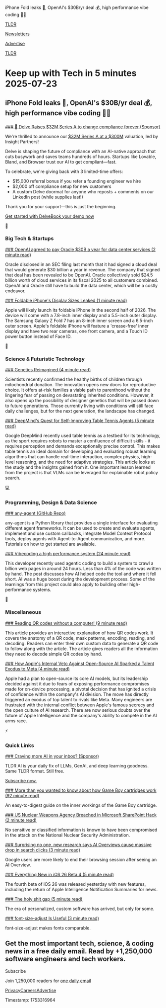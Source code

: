 iPhone Fold leaks 📱, OpenAI's $30B/yr deal 💰, high performance vibe coding 👨‍💻 

[TLDR](/)

[Newsletters](/newsletters)

[Advertise](https://advertise.tldr.tech/)

[TLDR](/)

# Keep up with Tech in 5 minutes 2025-07-23

## iPhone Fold leaks 📱, OpenAI's $30B/yr deal 💰, high performance vibe coding 👨‍💻

### 

[### 🚀 Delve Raises $32M Series A to change compliance forever (Sponsor)](https://delve.co/blog/series-a)

We're thrilled to announce our [$32M Series A at a $300M](https://delve.co/blog/series-a) valuation, led by Insight Partners!

Delve is shaping the future of compliance with an AI-native approach that cuts busywork and saves teams hundreds of hours. Startups like Lovable, Bland, and Browser trust our AI to get compliant—fast.

To celebrate, we're giving back with 3 limited-time offers:

* $15,000 referral bonus if you refer a founding engineer we hire
* $2,000 off compliance setup for new customers
* A custom Delve doormat for anyone who reposts + comments on our LinkedIn post (while supplies last!)

Thank you for your support—this is just the beginning.

[Get started with Delve](https://jobs.ashbyhq.com/delve)[Book your demo now](https://delve.co/book-demo?utm_source=tldr&utm_medium=newsletter&utm_campaign=tldr-primary-jul23-25)

📱

### Big Tech & Startups

[### OpenAI agreed to pay Oracle $30B a year for data center services (2 minute read)](https://techcrunch.com/2025/07/22/openai-agreed-to-pay-oracle-30b-a-year-for-data-center-services/?utm_source=tldrnewsletter)

Oracle disclosed in an SEC filing last month that it had signed a cloud deal that would generate $30 billion a year in revenue. The company that signed that deal has been revealed to be OpenAI. Oracle collectively sold $24.5 billion worth of cloud services in its fiscal 2025 to all customers combined. OpenAI and Oracle still have to build the data center, which will be a costly endeavor.

[### Foldable iPhone's Display Sizes Leaked (1 minute read)](https://www.macrumors.com/2025/07/22/foldable-iphone-display-sizes-rumor/?utm_source=tldrnewsletter)

Apple will likely launch its foldable iPhone in the second half of 2026. The device will come with a 7.8-inch inner display and a 5.5-inch outer display. The Samsung Galaxy Z Fold 7 has an 8-inch inner screen and a 6.5-inch outer screen. Apple's foldable iPhone will feature a 'crease-free' inner display and have two rear cameras, one front camera, and a Touch ID power button instead of Face ID.

🚀

### Science & Futuristic Technology

[### Genetics Reimagined (4 minute read)](https://www.thestatesman.com/opinion/genetics-reimagined-1503460842.html?utm_source=tldrnewsletter)

Scientists recently confirmed the healthy births of children through mitochondrial donation. The innovation opens new doors for reproductive choice. It offers at-risk families a viable path to parenthood without the lingering fear of passing on devastating inherited conditions. However, it also opens up the possibility of designer genetics that will be passed down to future generations. Those currently living with conditions will still face daily challenges, but for the next generation, the landscape has changed.

[### DeepMind's Quest for Self-Improving Table Tennis Agents (5 minute read)](https://spectrum.ieee.org/deepmind-table-tennis-robots?utm_source=tldrnewsletter)

Google DeepMind recently used table tennis as a testbed for its technology, as the sport requires robots to master a confluence of difficult skills - it requires perception and demands exceptionally precise control. This makes table tennis an ideal domain for developing and evaluating robust learning algorithms that can handle real-time interaction, complex physics, high-level reasoning, and the need for adaptive strategies. This article looks at the study and the insights gained from it. One important lesson learned from the project is that VLMs can be leveraged for explainable robot policy search.

💻

### Programming, Design & Data Science

[### any-agent (GitHub Repo)](https://github.com/mozilla-ai/any-agent?utm_source=tldrnewsletter)

any-agent is a Python library that provides a single interface for evaluating different agent frameworks. It can be used to create and evaluate agents, implement and use custom callbacks, integrate Model Context Protocol tools, deploy agents with Agent-to-Agent communication, and more. Tutorials on how to get started are available.

[### Vibecoding a high performance system (24 minute read)](https://andrewkchan.dev/posts/systems.html?utm_source=tldrnewsletter)

This developer recently used agentic coding to build a system to crawl a billion web pages in around 24 hours. Less than 4% of the code was written by hand. The post discusses how AI helped code the tool and where it fell short. AI was a huge boost during the development process. Some of the learnings from this project could also apply to building other high-performance systems.

🎁

### Miscellaneous

[### Reading QR codes without a computer! (9 minute read)](https://qr.blinry.org/?utm_source=tldrnewsletter)

This article provides an interactive explanation of how QR codes work. It covers the anatomy of a QR code, mask patterns, encoding, reading, and decoding. Readers can enter their own custom data to generate a QR code to follow along with the article. The article gives readers all the information they need to decode simple QR codes by hand.

[### How Apple's Internal Veto Against Open-Source AI Sparked a Talent Exodus to Meta (4 minute read)](https://winbuzzer.com/2025/07/22/how-apples-internal-veto-against-open-source-ai-sparked-an-ai-talent-exodus-to-meta-xcxwbn/?utm_source=tldrnewsletter)

Apple had a plan to open-source its core AI models, but its leadership decided against it due to fears of exposing performance compromises made for on-device processing, a pivotal decision that has ignited a crisis of confidence within the company's AI division. The move has directly triggered an exodus of top talent to rivals like Meta. Many engineers are frustrated with the internal conflict between Apple's famous secrecy and the open culture of AI research. There are now serious doubts over the future of Apple Intelligence and the company's ability to compete in the AI arms race.

⚡

### Quick Links

[### Craving more AI in your inbox? (Sponsor)](https://tldr.tech/ai/?utm_source=tldr&amp;utm_medium=newsletter&amp;utm_campaign=quicklinks07232025)

TLDR AI is your daily fix of LLMs, GenAI, and deep learning goodness. Same TLDR format. Still free.

[Subscribe now.](https://tldr.tech/ai/?utm_source=tldr&utm_medium=newsletter&utm_campaign=quicklinks07232025)

[### More than you wanted to know about how Game Boy cartridges work (92 minute read)](https://abc.decontextualize.com/more-than-you-wanted-to-know/?utm_source=tldrnewsletter)

An easy-to-digest guide on the inner workings of the Game Boy cartridge.

[### US Nuclear Weapons Agency Breached in Microsoft SharePoint Hack (2 minute read)](https://finance.yahoo.com/news/us-nuclear-weapons-agency-breached-000916517.html?utm_source=tldrnewsletter)

No sensitive or classified information is known to have been compromised in the attack on the National Nuclear Security Administration.

[### Surprising no one, new research says AI Overviews cause massive drop in search clicks (3 minute read)](https://arstechnica.com/ai/2025/07/research-shows-google-ai-overviews-reduce-website-clicks-by-almost-half/?utm_source=tldrnewsletter)

Google users are more likely to end their browsing session after seeing an AI Overview.

[### Everything New in iOS 26 Beta 4 (5 minute read)](https://www.macrumors.com/2025/07/22/ios-26-beta-4-features/?utm_source=tldrnewsletter)

The fourth beta of iOS 26 was released yesterday with new features, including the return of Apple Intelligence Notification Summaries for news.

[### The holy shit gap (5 minute read)](https://mhlakhani.com/blog/2025/07/holy-shit-gap/?utm_source=tldrnewsletter)

The era of personalized, custom software has arrived, but only for some.

[### font-size-adjust Is Useful (3 minute read)](https://matklad.github.io/2025/07/16/font-size-adjust.html?utm_source=tldrnewsletter)

font-size-adjust makes fonts comparable.

## Get the most important tech, science, & coding news in a free daily email. Read by +1,250,000 software engineers and tech workers.

Subscribe

Join 1,250,000 readers for [one daily email](/api/latest/tech)

[Privacy](/privacy)[Careers](https://jobs.ashbyhq.com/tldr.tech)[Advertise](/tech/advertise)

Timestamp: 1753316964